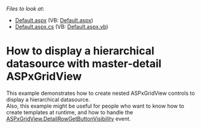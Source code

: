 <!-- default file list -->
*Files to look at*:

* [Default.aspx](./CS/WebSite/Default.aspx) (VB: [Default.aspx](./VB/WebSite/Default.aspx))
* [Default.aspx.cs](./CS/WebSite/Default.aspx.cs) (VB: [Default.aspx.vb](./VB/WebSite/Default.aspx.vb))
<!-- default file list end -->
# How to display a hierarchical datasource with master-detail ASPxGridView


<p>This example demonstrates how to create nested ASPxGridView controls to display a hierarchical datasource.<br />
Also, this example might be useful for people who want to know how to create templates at runtime, and how to handle the <a href="http://documentation.devexpress.com/#AspNet/DevExpressWebASPxGridViewASPxGridView_DetailRowGetButtonVisibilitytopic">ASPxGridView.DetailRowGetButtonVisibility</a> event.</p>

<br/>


